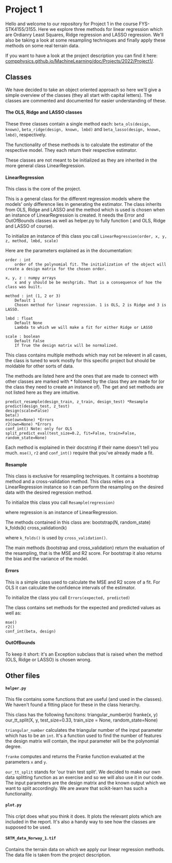 # Project 1

Hello and welcome to our repository for Project 1 in the course FYS-STK4155/3155.
Here we explore three methods for linear regression which are Ordianry Least Squares, Ridge regression and LASSO regression.
We'll also be taking a look at some resampling techniques and finally apply these methods on some real terrain data.

If you want to have a look at the project description you can find it here: [compphysics.github.io/MachineLearning/doc/Projects/2022/Project1/](https://compphysics.github.io/MachineLearning/doc/Projects/2022/Project1/pdf/Project1.pdf).

## Classes

We have decided to take an object oriented approach so here we'll give a simple overview of the classes (they all start with capital letters). The classes are commented and documented for easier understanding of these.

#### The OLS, Ridge and LASSO classes

These three classes contain a single method each:
`beta_ols(design, known)`, `beta_ridge(design, known, lmbd)` and `beta_lasso(design, known, lmbd)`, respectively.

The functionality of these methods is to calculate the estimator of the respective model. They each return their respective estimator.

These classes are not meant to be initialized as they are inherited in the more general class LinearRegression.

#### LinearRegression

This class is the core of the project.

This is a general class for the different regression models where the models' only difference lies in generating the estimator. The class inherits from OLS, Ridge and LASSO and the method which is used is chosen when an instance of LinearRegression is created. It needs the Error and OutOfBounds classes as well as helper.py to fully function ( and OLS, Ridge and LASSO of course).

To initialize an instance of this class you call
`LinearRegression(order, x, y, z, method, lmbd, scale)`

Here are the parameters explained as in the documentation:

    order : int
        order of the polynomial fit. The initialization of the object will create a design matrix for the chosen order.

    x, y, z : numpy arrays
        x and y should be be meshgrids. That is a consequence of hoe the class was built.

    method : int (1, 2 or 3)
        Default 1
        Chosen method for linear regression. 1 is OLS, 2 is Ridge and 3 is LASSO.

    lmbd : float
        Default None
        Lambda to which we will make a fit for either Ridge or LASSO

    scale : boolean
        Default False
        If True the design matrix will be normalized.

This class contains multiple methods which may not be relevent in all cases, the class is tuned to work mostly for this specific project but should be moldable for other sorts of data.

The methods are listed here and the ones that are made to connect with other classes are marked with * followed by the class they are made for (or the class they need to create an instance of). The get and set methods are not listed here as they are intuitive.

    predict_resample(design_train, z_train, design_test) *Resample
    predict(design_test, z_test)
    design(scale=False)
    beta()
    mse(own=None) *Errors
    r2(own=None) *Errors
    conf_int() Note: only for OLS
    split_predict_eval(test_size=0.2, fit=False, train=False, random_state=None)

Each method is explained in their docstring if their name doesn't tell you much. `mse()`, `r2` and `conf_int()` require that you've already made a fit.

#### Resample

This class is exclusive for resampling techniques. It contains a bootstrap method and a cross-validation method.
This class relies on a LinearRegression instance so it can perform the resampling on the desired data with the desired regression method.

To initialize this class you call
`Resample(regression)`

where regression is an instance of LinearRegression.

The methods contained in this class are:
    bootstrap(N, random_state)
    k_folds(k)
    cross_validation(k)

where `k_folds()` is used by `cross_validation()`.

The main methods (bootstrap and cross_validation) return the evaluation of the resampling, that is the MSE and R2 score. For bootstrap it also returns the bias and the variance of the model.

#### Errors

This is a simple class used to calculate the MSE and R2 score of a fit. For OLS it can calculate the confidence intervals of the estimator.

To initialize the class you call
`Errors(expected, predicted)`

The class contains set methods for the expected and predicted values as well as:

    mse()
    r2()
    conf_int(beta, design)

#### OutOfBounds

To keep it short: it's an Exception subclass that is raised when the method (OLS, Ridge or LASSO) is chosen wrong.

## Other files

#### `helper.py`

This file contains some functions that are useful (and used in the classes). We haven't found a fitting place for these in the class hierarchy.

This class has the following funcitons:
    triangular_number(n)
    franke(x, y)
    our_tt_split(X, y, test_size=0.33, train_size = None, random_state=None)

`triangular_number` calculates the triangular number of the input parameter which has to be an `int`. It's a function used to find the number of features the design matrix will contain, the input parameter will be the polynomial degree.

`franke` computes and returns the Franke function evaluated at the parameters `x` and `y`.

`our_tt_split` stands for 'our train test split'. We decided to make our own data splitting function as an exercise and so we will also use it in our code. The input parameters are the design matrix and the known output which we want to split accordingly. We are aware that scikit-learn has such a functionality.

#### `plot.py`

This cript does what you think it does. It plots the relevant plots which are included in the report. It's also a handy way to see how the classes are supposed to be used.

#### `SRTM_data_Norway_1.tif`

Contains the terrain data on which we apply our linear regression methods. The data file is taken from the project description.
